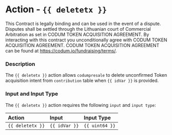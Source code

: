 # Action - `{{ deletetx }}`

This Contract is legally binding and can be used in the event of a dispute.
Disputes shall be settled through the Lithuanian court of Commercial Arbitration as set in CODUM TOKEN ACQUISITION AGREEMENT.
By interacting with this contract you unconditionally agree with CODUM TOKEN ACQUISITION AGREEMENT. 
CODUM TOKEN ACQUISITION AGREEMENT can be found at https://codum.io/fundraising/terms/.

### Description

The `{{ deletetx }}` action allows `codumpresale` to delete unconfirmed Token acquisition intent from `contribution` table when `{{ idVar }}` is provided.

### Input and Input Type

The `{{ deletetx }}` action requires the following `input` and `input type`:

| Action | Input | Input Type |
|:--|:--|:--|
| `{{ deletetx }}` | `{{ idVar }}` | `{{ uint64 }}` |
